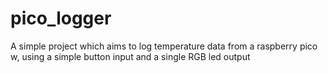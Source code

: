 # pico_logger
A simple project which aims to log temperature data from a raspberry pico w, using a simple button input and a single RGB led output

